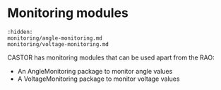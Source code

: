 # Monitoring modules

```{toctree}
:hidden:
monitoring/angle-monitoring.md
monitoring/voltage-monitoring.md
```

CASTOR has monitoring modules that can be used apart from the RAO:
- An AngleMonitoring package to monitor angle values
- A VoltageMonitoring package to monitor voltage values

